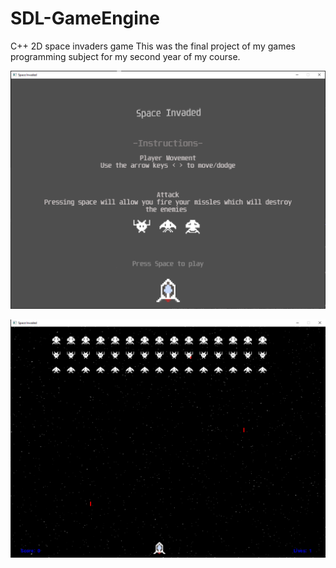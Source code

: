 # SDL-GameEngine
C++ 2D space invaders game
This was the final project of my games programming subject for my second year of my course.


![alt text](https://github.com/ca1301/SDL-GameEngine/blob/master/SI_!.PNG?raw=true)

![alt text](https://github.com/ca1301/SDL-GameEngine/blob/master/SI_2.PNG?raw=true)
